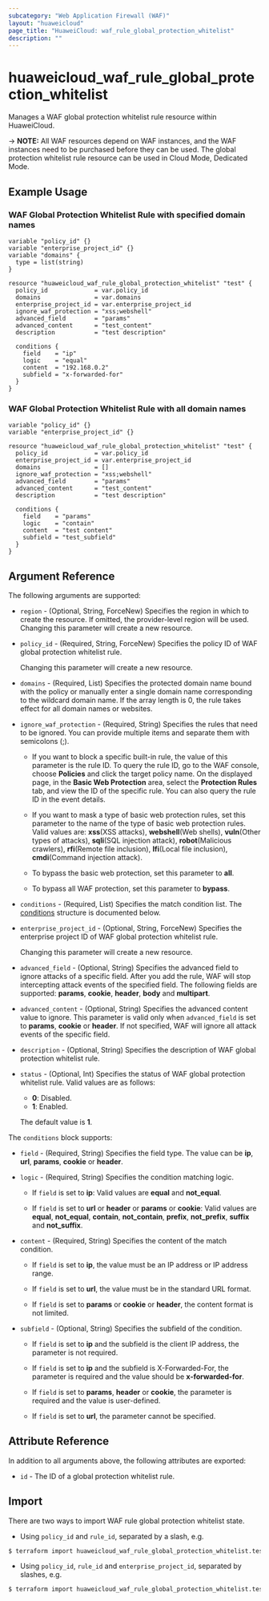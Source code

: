 ```yaml
---
subcategory: "Web Application Firewall (WAF)"
layout: "huaweicloud"
page_title: "HuaweiCloud: waf_rule_global_protection_whitelist"
description: ""
---
```


# huaweicloud_waf_rule_global_protection_whitelist

Manages a WAF global protection whitelist rule resource within HuaweiCloud.

-> **NOTE:** All WAF resources depend on WAF instances, and the WAF instances need to be purchased before they can be
used. The global protection whitelist rule resource can be used in Cloud Mode, Dedicated Mode.

## Example Usage

### WAF Global Protection Whitelist Rule with specified domain names

```hcl
variable "policy_id" {}
variable "enterprise_project_id" {}
variable "domains" {
  type = list(string)
}

resource "huaweicloud_waf_rule_global_protection_whitelist" "test" {
  policy_id             = var.policy_id
  domains               = var.domains
  enterprise_project_id = var.enterprise_project_id
  ignore_waf_protection = "xss;webshell"
  advanced_field        = "params"
  advanced_content      = "test_content"
  description           = "test description"

  conditions {
    field    = "ip"
    logic    = "equal"
    content  = "192.168.0.2"
    subfield = "x-forwarded-for"
  }
}
```

### WAF Global Protection Whitelist Rule with all domain names

```hcl
variable "policy_id" {}
variable "enterprise_project_id" {}

resource "huaweicloud_waf_rule_global_protection_whitelist" "test" {
  policy_id             = var.policy_id
  enterprise_project_id = var.enterprise_project_id
  domains               = []
  ignore_waf_protection = "xss;webshell"
  advanced_field        = "params"
  advanced_content      = "test_content"
  description           = "test description"

  conditions {
    field    = "params"
    logic    = "contain"
    content  = "test content"
    subfield = "test_subfield"
  }
}
```

## Argument Reference

The following arguments are supported:

* `region` - (Optional, String, ForceNew) Specifies the region in which to create the resource.
  If omitted, the provider-level region will be used. Changing this parameter will create a new resource.

* `policy_id` - (Required, String, ForceNew) Specifies the policy ID of WAF global protection whitelist rule.

  Changing this parameter will create a new resource.

* `domains` - (Required, List) Specifies the protected domain name bound with the policy or manually enter a single
  domain name corresponding to the wildcard domain name.
  If the array length is 0, the rule takes effect for all domain names or websites.

* `ignore_waf_protection` - (Required, String) Specifies the rules that need to be ignored. You can provide multiple
  items and separate them with semicolons (;).

  + If you want to block a specific built-in rule, the value of this parameter is the rule ID.
  To query the rule ID, go to the WAF console, choose **Policies** and click the target policy name. On the displayed
  page, in the **Basic Web Protection** area, select the **Protection Rules** tab, and view the ID of the specific rule.
  You can also query the rule ID in the event details.

  + If you want to mask a type of basic web protection rules, set this parameter to the name of the type of basic web
  protection rules. Valid values are: **xss**(XSS attacks), **webshell**(Web shells), **vuln**(Other types of attacks),
  **sqli**(SQL injection attack), **robot**(Malicious crawlers), **rfi**(Remote file inclusion),
  **lfi**(Local file inclusion), **cmdi**(Command injection attack).

  + To bypass the basic web protection, set this parameter to **all**.

  + To bypass all WAF protection, set this parameter to **bypass**.

* `conditions` - (Required, List) Specifies the match condition list.
  The [conditions](#RuleGlobalProtectionWhitelist_conditions) structure is documented below.

* `enterprise_project_id` - (Optional, String, ForceNew) Specifies the enterprise project ID of WAF global protection
  whitelist rule.

  Changing this parameter will create a new resource.

* `advanced_field` - (Optional, String) Specifies the advanced field to ignore attacks of a specific field.
  After you add the rule, WAF will stop intercepting attack events of the specified field.
  The following fields are supported: **params**, **cookie**, **header**, **body** and **multipart**.

* `advanced_content` - (Optional, String) Specifies the advanced content value to ignore. This parameter is valid only
  when `advanced_field` is set to **params**, **cookie** or **header**.
  If not specified, WAF will ignore all attack events of the specific field.

* `description` - (Optional, String) Specifies the description of WAF global protection whitelist rule.

* `status` - (Optional, Int) Specifies the status of WAF global protection whitelist rule.
  Valid values are as follows:
  + **0**: Disabled.
  + **1**: Enabled.

  The default value is **1**.

<a name="RuleGlobalProtectionWhitelist_conditions"></a>
The `conditions` block supports:

* `field` - (Required, String) Specifies the field type. The value can be **ip**, **url**, **params**, **cookie**
  or **header**.

* `logic` - (Required, String) Specifies the condition matching logic.

  + If `field` is set to **ip**: Valid values are **equal** and **not_equal**.

  + If `field` is set to **url** or **header** or **params** or **cookie**: Valid values are **equal**, **not_equal**,
  **contain**, **not_contain**, **prefix**, **not_prefix**, **suffix** and **not_suffix**.

* `content` - (Required, String) Specifies the content of the match condition.

  + If `field` is set to **ip**, the value must be an IP address or IP address range.

  + If `field` is set to **url**, the value must be in the standard URL format.

  + If `field` is set to **params** or **cookie** or **header**, the content format is not limited.

* `subfield` - (Optional, String) Specifies the subfield of the condition.

  + If `field` is set to **ip** and the subfield is the client IP address, the parameter is not required.

  + If `field` is set to **ip** and the subfield is X-Forwarded-For, the parameter is required and the value should be
  **x-forwarded-for**.

  + If `field` is set to **params**, **header** or **cookie**, the parameter is required and the value is user-defined.

  + If `field` is set to **url**, the parameter cannot be specified.

## Attribute Reference

In addition to all arguments above, the following attributes are exported:

* `id` - The ID of a global protection whitelist rule.

## Import

There are two ways to import WAF rule global protection whitelist state.

* Using `policy_id` and `rule_id`, separated by a slash, e.g.

```bash
$ terraform import huaweicloud_waf_rule_global_protection_whitelist.test <policy_id>/<rule_id>
```

* Using `policy_id`, `rule_id` and `enterprise_project_id`, separated by slashes, e.g.

```bash
$ terraform import huaweicloud_waf_rule_global_protection_whitelist.test <policy_id>/<rule_id>/<enterprise_project_id>
```
